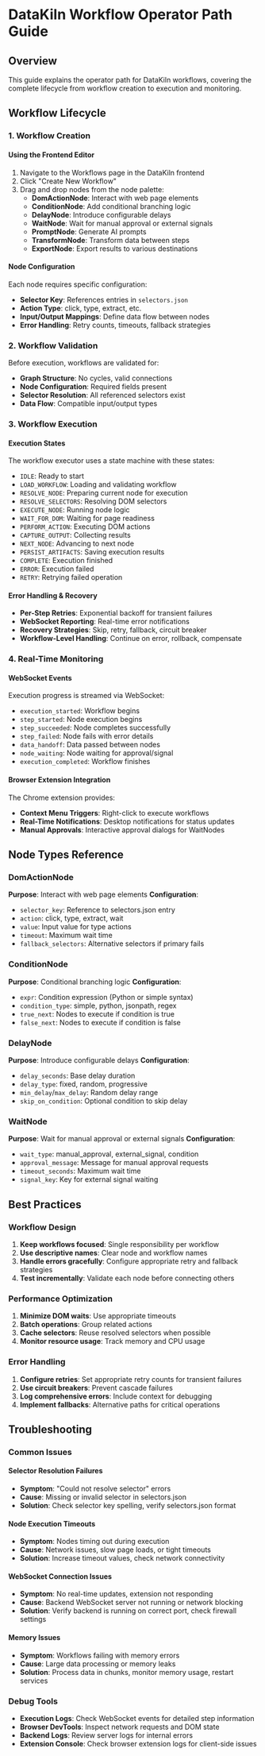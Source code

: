# DataKiln Workflow Operator Path Guide

## Overview

This guide explains the operator path for DataKiln workflows, covering the complete lifecycle from workflow creation to execution and monitoring.

## Workflow Lifecycle

### 1. Workflow Creation

#### Using the Frontend Editor
1. Navigate to the Workflows page in the DataKiln frontend
2. Click "Create New Workflow"
3. Drag and drop nodes from the node palette:
   - **DomActionNode**: Interact with web page elements
   - **ConditionNode**: Add conditional branching logic
   - **DelayNode**: Introduce configurable delays
   - **WaitNode**: Wait for manual approval or external signals
   - **PromptNode**: Generate AI prompts
   - **TransformNode**: Transform data between steps
   - **ExportNode**: Export results to various destinations

#### Node Configuration
Each node requires specific configuration:
- **Selector Key**: References entries in `selectors.json`
- **Action Type**: click, type, extract, etc.
- **Input/Output Mappings**: Define data flow between nodes
- **Error Handling**: Retry counts, timeouts, fallback strategies

### 2. Workflow Validation

Before execution, workflows are validated for:
- **Graph Structure**: No cycles, valid connections
- **Node Configuration**: Required fields present
- **Selector Resolution**: All referenced selectors exist
- **Data Flow**: Compatible input/output types

### 3. Workflow Execution

#### Execution States
The workflow executor uses a state machine with these states:
- `IDLE`: Ready to start
- `LOAD_WORKFLOW`: Loading and validating workflow
- `RESOLVE_NODE`: Preparing current node for execution
- `RESOLVE_SELECTORS`: Resolving DOM selectors
- `EXECUTE_NODE`: Running node logic
- `WAIT_FOR_DOM`: Waiting for page readiness
- `PERFORM_ACTION`: Executing DOM actions
- `CAPTURE_OUTPUT`: Collecting results
- `NEXT_NODE`: Advancing to next node
- `PERSIST_ARTIFACTS`: Saving execution results
- `COMPLETE`: Execution finished
- `ERROR`: Execution failed
- `RETRY`: Retrying failed operation

#### Error Handling & Recovery
- **Per-Step Retries**: Exponential backoff for transient failures
- **WebSocket Reporting**: Real-time error notifications
- **Recovery Strategies**: Skip, retry, fallback, circuit breaker
- **Workflow-Level Handling**: Continue on error, rollback, compensate

### 4. Real-Time Monitoring

#### WebSocket Events
Execution progress is streamed via WebSocket:
- `execution_started`: Workflow begins
- `step_started`: Node execution begins
- `step_succeeded`: Node completes successfully
- `step_failed`: Node fails with error details
- `data_handoff`: Data passed between nodes
- `node_waiting`: Node waiting for approval/signal
- `execution_completed`: Workflow finishes

#### Browser Extension Integration
The Chrome extension provides:
- **Context Menu Triggers**: Right-click to execute workflows
- **Real-Time Notifications**: Desktop notifications for status updates
- **Manual Approvals**: Interactive approval dialogs for WaitNodes

## Node Types Reference

### DomActionNode
**Purpose**: Interact with web page elements
**Configuration**:
- `selector_key`: Reference to selectors.json entry
- `action`: click, type, extract, wait
- `value`: Input value for type actions
- `timeout`: Maximum wait time
- `fallback_selectors`: Alternative selectors if primary fails

### ConditionNode
**Purpose**: Conditional branching logic
**Configuration**:
- `expr`: Condition expression (Python or simple syntax)
- `condition_type`: simple, python, jsonpath, regex
- `true_next`: Nodes to execute if condition is true
- `false_next`: Nodes to execute if condition is false

### DelayNode
**Purpose**: Introduce configurable delays
**Configuration**:
- `delay_seconds`: Base delay duration
- `delay_type`: fixed, random, progressive
- `min_delay`/`max_delay`: Random delay range
- `skip_on_condition`: Optional condition to skip delay

### WaitNode
**Purpose**: Wait for manual approval or external signals
**Configuration**:
- `wait_type`: manual_approval, external_signal, condition
- `approval_message`: Message for manual approval requests
- `timeout_seconds`: Maximum wait time
- `signal_key`: Key for external signal waiting

## Best Practices

### Workflow Design
1. **Keep workflows focused**: Single responsibility per workflow
2. **Use descriptive names**: Clear node and workflow names
3. **Handle errors gracefully**: Configure appropriate retry and fallback strategies
4. **Test incrementally**: Validate each node before connecting others

### Performance Optimization
1. **Minimize DOM waits**: Use appropriate timeouts
2. **Batch operations**: Group related actions
3. **Cache selectors**: Reuse resolved selectors when possible
4. **Monitor resource usage**: Track memory and CPU usage

### Error Handling
1. **Configure retries**: Set appropriate retry counts for transient failures
2. **Use circuit breakers**: Prevent cascade failures
3. **Log comprehensive errors**: Include context for debugging
4. **Implement fallbacks**: Alternative paths for critical operations

## Troubleshooting

### Common Issues

#### Selector Resolution Failures
- **Symptom**: "Could not resolve selector" errors
- **Cause**: Missing or invalid selector in selectors.json
- **Solution**: Check selector key spelling, verify selectors.json format

#### Node Execution Timeouts
- **Symptom**: Nodes timing out during execution
- **Cause**: Network issues, slow page loads, or tight timeouts
- **Solution**: Increase timeout values, check network connectivity

#### WebSocket Connection Issues
- **Symptom**: No real-time updates, extension not responding
- **Cause**: Backend WebSocket server not running or network blocking
- **Solution**: Verify backend is running on correct port, check firewall settings

#### Memory Issues
- **Symptom**: Workflows failing with memory errors
- **Cause**: Large data processing or memory leaks
- **Solution**: Process data in chunks, monitor memory usage, restart services

### Debug Tools
- **Execution Logs**: Check WebSocket events for detailed step information
- **Browser DevTools**: Inspect network requests and DOM state
- **Backend Logs**: Review server logs for internal errors
- **Extension Console**: Check browser extension logs for client-side issues